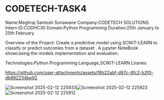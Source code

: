 # CODETECH-TASK4
Name:Meghraj Santosh Sonawane
Company:CODETECH SOLUTIONS
Intern ID:CODHC30
Domain:Python Programming
Duration:25th January to 25th February

Overview of the Project:
Create a predictive model using SCIKIT-LEARN to classify or predict outcomes
from a dataset .
A jupyter NoteBook showcasing the models implementation and evaluation.

Technologies:Python Programming Language,SCIKIT-LEARN Liraries.


https://github.com/user-attachments/assets/f8b22abf-d87c-4fc2-b2f0-db892234be92

![Screenshot 2025-02-12 225933](https://github.com/user-attachments/assets/ce477821-dae7-40f1-9f19-ba246652a77f)![Screenshot 2025-02-12 225923](https://github.com/user-attachments/assets/57702f23-bfb2-473a-8153-40665b3b661c)
![Screenshot 2025-02-12 225912](https://github.com/user-attachments/assets/445308a1-b4bb-4131-b9fa-254fb2840704)

